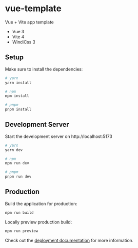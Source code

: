# vue-template
Vue + Vite app template

* Vue 3
* Vite 4
* WindiCss 3

## Setup

Make sure to install the dependencies:

```bash
# yarn
yarn install

# npm
npm install

# pnpm
pnpm install
```

## Development Server

Start the development server on http://localhost:5173

```bash
# yarn
yarn dev

# npm
npm run dev

# pnpm
pnpm run dev
```

## Production

Build the application for production:

```bash
npm run build
```

Locally preview production build:

```bash
npm run preview
```

Check out the [deployment documentation](https://vitejs.dev/guide/static-deploy.html) for more information.